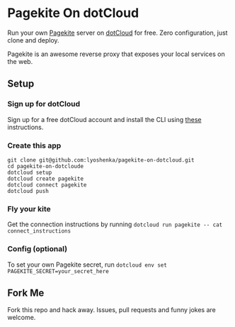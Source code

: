 # Pagekite On dotCloud

Run your own [Pagekite](http://pagekite.net/) server on [dotCloud](http://www.dotcloud.com) for free. Zero configuration, just clone and deploy.

Pagekite is an awesome reverse proxy that exposes your local services on the web. 

## Setup

### Sign up for dotCloud

Sign up for a free dotCloud account and install the CLI using [these](http://docs.dotcloud.com/firststeps/install/) instructions.

### Create this app

    git clone git@github.com:lyoshenka/pagekite-on-dotcloud.git
    cd pagekite-on-dotcloude
    dotcloud setup
    dotcloud create pagekite
    dotcloud connect pagekite
    dotcloud push

### Fly your kite

Get the connection instructions by running `dotcloud run pagekite -- cat connect_instructions`

### Config (optional)

To set your own Pagekite secret, run `dotcloud env set PAGEKITE_SECRET=your_secret_here`

## Fork Me

Fork this repo and hack away. Issues, pull requests and funny jokes are welcome.
